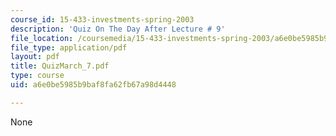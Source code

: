 ```yaml
---
course_id: 15-433-investments-spring-2003
description: 'Quiz On The Day After Lecture # 9'
file_location: /coursemedia/15-433-investments-spring-2003/a6e0be5985b9baf8fa62fb67a98d4448_QuizMarch_7.pdf
file_type: application/pdf
layout: pdf
title: QuizMarch_7.pdf
type: course
uid: a6e0be5985b9baf8fa62fb67a98d4448

---
```

None
